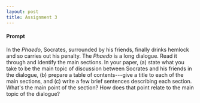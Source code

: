 ```yaml
---
layout: post
title: Assignment 3
---
```


#### Prompt ####

In the *Phaedo*, Socrates, surrounded by his friends, finally drinks hemlock and so carries out his penalty. The *Phaedo* is a long dialogue. Read it through and identify the main sections. In your paper, (a) state what you take to be the main topic of discussion between Socrates and his friends in the dialogue, (b) prepare a table of contents---give a title to each of the main sections, and (c) write a few brief sentences describing each section. What's the main point of the section? How does that point relate to the main topic of the dialogue? 